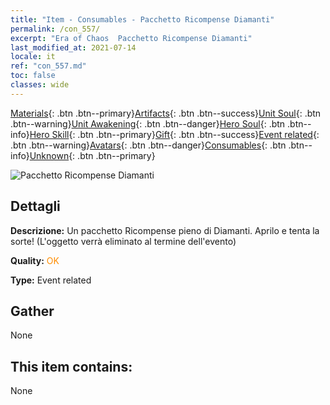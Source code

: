 ```yaml
---
title: "Item - Consumables - Pacchetto Ricompense Diamanti"
permalink: /con_557/
excerpt: "Era of Chaos  Pacchetto Ricompense Diamanti"
last_modified_at: 2021-07-14
locale: it
ref: "con_557.md"
toc: false
classes: wide
---
```

 [Materials](/ItemsIT/){: .btn .btn--primary}[Artifacts](/ItemsIT/Artifacts/){: .btn .btn--success}[Unit Soul](/ItemsIT/UnitSoul/){: .btn .btn--warning}[Unit Awakening](/ItemsIT/UnitAwakening/){: .btn .btn--danger}[Hero Soul](/ItemsIT/HeroSoul/){: .btn .btn--info}[Hero Skill](/ItemsIT/HeroSkill/){: .btn .btn--primary}[Gift](/ItemsIT/Gift/){: .btn .btn--success}[Event related](/ItemsIT/Events/){: .btn .btn--warning}[Avatars](/ItemsIT/Avatars/){: .btn .btn--danger}[Consumables](/ItemsIT/Consumables/){: .btn .btn--info}[Unknown](/ItemsIT/Unknown/){: .btn .btn--primary}

 ![Pacchetto Ricompense Diamanti](/images/t/i_10043_redpacket.png)

## Dettagli
 **Descrizione:** Un pacchetto Ricompense pieno di Diamanti. Aprilo e tenta la sorte! (L'oggetto verrà eliminato al termine dell'evento)

 **Quality:** <span style="color: #FF8C00">OK</span>

 **Type:** Event related

## Gather

  None

## This item contains:

  None

